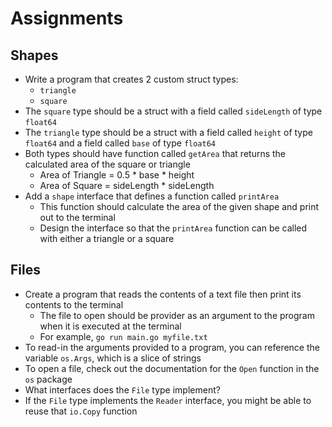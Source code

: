 # Assignments

## Shapes

- Write a program that creates 2 custom struct types:
  - `triangle`
  - `square`
- The `square` type should be a struct with a field called `sideLength` of type `float64`
- The `triangle` type should be a struct with a field called `height` of type `float64` and a field called `base` of type `float64`
- Both types should have function called `getArea` that returns the calculated area of the square or triangle
  - Area of Triangle = 0.5 * base * height
  - Area of Square = sideLength * sideLength
- Add a `shape` interface that defines a function called `printArea`
  - This function should calculate the area of the given shape and print out to the terminal
  - Design the interface so that the `printArea` function can be called with either a triangle or a square

## Files

- Create a program that reads the contents of a text file then print its contents to the terminal
  - The file to open should be provider as an argument to the program when it is executed at the terminal
  - For example, `go run main.go myfile.txt`
- To read-in the arguments provided to a program, you can reference the variable `os.Args`, which is a slice of strings
- To open a file, check out the documentation for the `Open` function in the `os` package
- What interfaces does the `File` type implement?
- If the `File` type implements the `Reader` interface, you might be able to reuse that `io.Copy` function